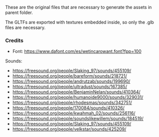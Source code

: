 These are the original files that are necessary to generate the assets in parent folder.

The GLTFs are exported with textures embedded inside, so only the .glb files are necessary.


### Credits

* Font: https://www.dafont.com/es/wetincarowant.font?fpp=100

Sounds:

* https://freesound.org/people/Slaking_97/sounds/455109/
* https://freesound.org/people/bareform/sounds/218721/
* https://freesound.org/people/andrutzab/sounds/199690/
* https://freesound.org/people/ultradust/sounds/167385/
* https://freesound.org/people/BenjaminNelan/sounds/410364/
* https://freesound.org/people/humanoide9000/sounds/329031/
* https://freesound.org/people/rhodesmas/sounds/342751/
* https://freesound.org/people/170084/sounds/410326/
* https://freesound.org/people/kwahmah_02/sounds/256116/
* https://freesound.org/people/soundslikewillem/sounds/184519/
* https://freesound.org/people/Slaking_97/sounds/455109/
* https://freesound.org/people/velkstar/sounds/425209/
